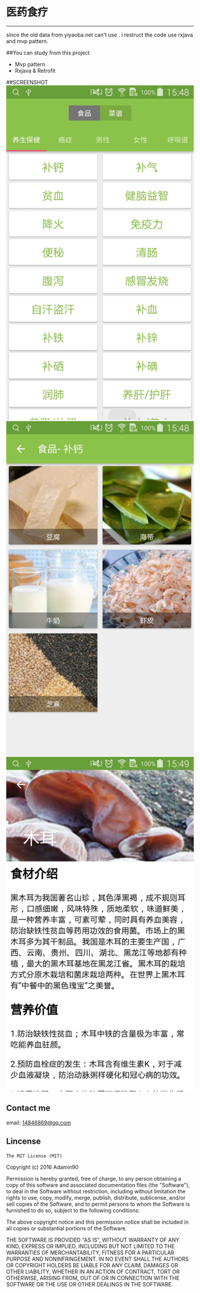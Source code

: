# 医药食疗
******
since the old data from yiyaoba.net can't use .
i restruct the code use rxjava and mvp pattern.


##You can study from this project
* Mvp pattern
* Rxjava & Retrofit



##SCREENSHOT
![](art/c.jpg)
![](art/b.jpg)
![](art/a.jpg)

## Contact me  ##

email: 14846869@qq.com

## Lincense ##

    The MIT License (MIT)

Copyright (c) 2016 Adamin90

Permission is hereby granted, free of charge, to any person obtaining a copy
of this software and associated documentation files (the "Software"), to deal
in the Software without restriction, including without limitation the rights
to use, copy, modify, merge, publish, distribute, sublicense, and/or sell
copies of the Software, and to permit persons to whom the Software is
furnished to do so, subject to the following conditions:

The above copyright notice and this permission notice shall be included in all
copies or substantial portions of the Software.

THE SOFTWARE IS PROVIDED "AS IS", WITHOUT WARRANTY OF ANY KIND, EXPRESS OR
IMPLIED, INCLUDING BUT NOT LIMITED TO THE WARRANTIES OF MERCHANTABILITY,
FITNESS FOR A PARTICULAR PURPOSE AND NONINFRINGEMENT. IN NO EVENT SHALL THE
AUTHORS OR COPYRIGHT HOLDERS BE LIABLE FOR ANY CLAIM, DAMAGES OR OTHER
LIABILITY, WHETHER IN AN ACTION OF CONTRACT, TORT OR OTHERWISE, ARISING FROM,
OUT OF OR IN CONNECTION WITH THE SOFTWARE OR THE USE OR OTHER DEALINGS IN THE
SOFTWARE.
